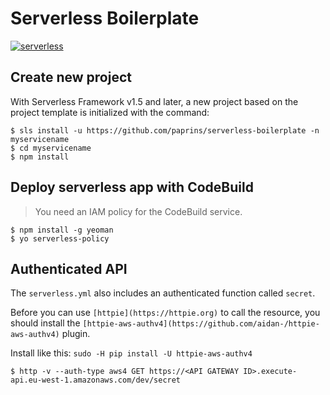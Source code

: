 # Serverless Boilerplate
[![serverless](http://public.serverless.com/badges/v3.svg)](http://www.serverless.com)

## Create new project

With Serverless Framework v1.5 and later, a new project based on the project template is initialized with the command:

```
$ sls install -u https://github.com/paprins/serverless-boilerplate -n myservicename
$ cd myservicename
$ npm install
```

## Deploy serverless app with CodeBuild

> You need an IAM policy for the CodeBuild service.
```
$ npm install -g yeoman
$ yo serverless-policy
```

## Authenticated API
 The `serverless.yml` also includes an authenticated function called `secret`.

 Before you can use `[httpie](https://httpie.org)` to call the resource, you should install the `[httpie-aws-authv4](https://github.com/aidan-/httpie-aws-authv4)` plugin.

 Install like this: `sudo -H pip install -U httpie-aws-authv4`

 ```
 $ http -v --auth-type aws4 GET https://<API GATEWAY ID>.execute-api.eu-west-1.amazonaws.com/dev/secret
 ```
